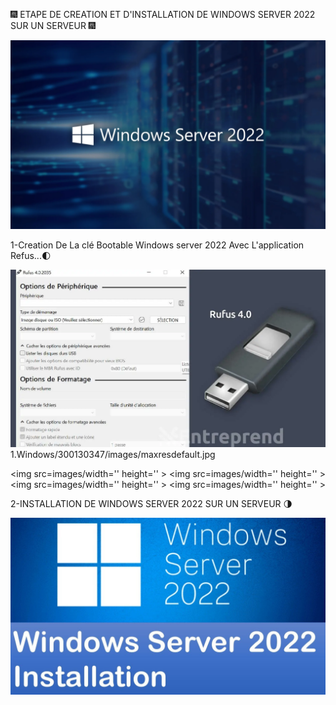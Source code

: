 🎆 ETAPE DE CREATION ET D'INSTALLATION DE WINDOWS SERVER 2022 SUR UN SERVEUR 🎆

<img src=images/windows-server-2022.webp width='' height='' > </img>

1-Creation De La clé Bootable Windows server 2022 Avec L'application Refus...🌓

<img src=images/Rufus-4.0.webp width='' height='' > </img>
1.Windows/300130347/images/maxresdefault.jpg

<img src=images/width='' height='' > </img>
<img src=images/width='' height='' > </img>
<img src=images/width='' height='' > </img>
<img src=images/width='' height='' > </img>

2-INSTALLATION DE WINDOWS SERVER 2022 SUR UN SERVEUR 🌗

<img src=images/maxresdefault.jpg width='' height='' > </img>
